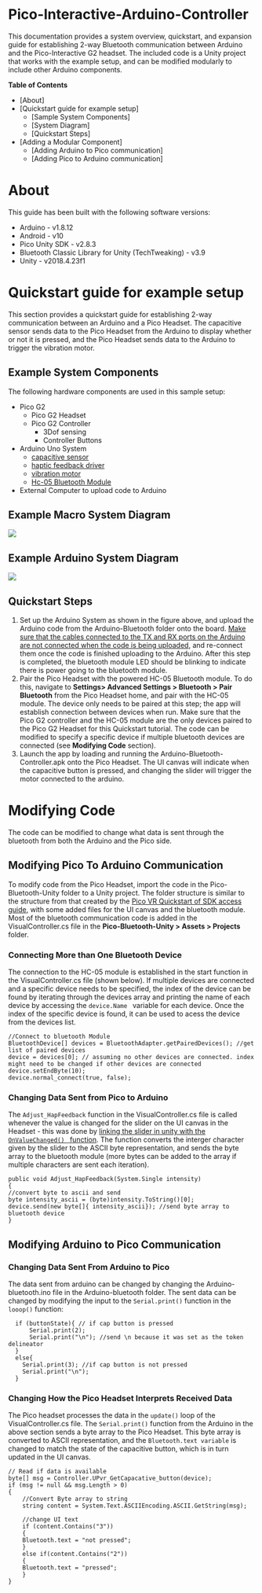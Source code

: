 # Pico-Interactive-Arduino-Controller
This documentation provides a system overview, quickstart, and expansion guide for establishing 2-way Bluetooth communication between Arduino and the Pico-Interactive G2 headset. The included code is a Unity project that works with the example setup, and can be modified modularly to include other Arduino components. 

**Table of Contents**
* [About]
* [Quickstart guide for example setup]
	* [Sample System Components]
	* [System Diagram]
	* [Quickstart Steps]
* [Adding a Modular Component]
  * [Adding Arduino to Pico communication]
  * [Adding Pico to Arduino communication]


# About
This guide has been built with the following software versions:
* Arduino - v1.8.12
* Android - v10
* Pico Unity SDK - v2.8.3
* Bluetooth Classic Library for Unity (TechTweaking) - v3.9
* Unity - v2018.4.23f1

# Quickstart guide for example setup
This section provides a quickstart guide for establishing 2-way communication between an Arduino and a Pico Headset. The capacitive sensor sends data to the Pico Headset from the Arduino to display whether or not it is pressed, and the Pico Headset sends data to the Arduino to trigger the vibration motor.

## Example System Components
The following hardware components are used in this sample setup:
* Pico G2
	* Pico G2 Headset
	* Pico G2 Controller
		* 3Dof sensing
		* Controller Buttons
* Arduino Uno System
	* [capacitive sensor](https://www.amazon.com/HiLetgo-TTP223B-Capacitive-Digital-Raspberry/dp/B00HFQEFWQ/ref=sr_1_3?dchild=1&keywords=hiletgo+touch+switch&qid=1594935626&sr=8-3)
	* [haptic feedback driver](https://www.adafruit.com/product/2305)
	* [vibration motor](https://www.sparkfun.com/products/8449)
	* [Hc-05 Bluetooth Module](https://www.amazon.com/HiLetgo-Wireless-Bluetooth-Transceiver-Arduino/dp/B071YJG8DR)
* External Computer to upload code to Arduino
## Example Macro System Diagram
![](./Pico-Bluetooth-Unity/System-Diagram.svg)
## Example Arduino System Diagram
![](./Pico-Bluetooth-Unity/Arduino-Sysetm-Design.svg)
## Quickstart Steps
1. Set up the Arduino System as shown in the figure above, and upload the Arduino code from the Arduino-Bluetooth folder onto the board. [Make sure that the cables connected to the TX and RX ports on the Arduino are not connected when the code is being uploaded](https://www.quora.com/How-can-I-overcome-upload-error-in-Arduino-Uno), and re-connect them once the code is finished uploading to the Arduino. After this step is completed, the bluetooth module LED should be blinking to indicate there is power going to the bluetooth module. 
1. Pair the Pico Headset with the powered HC-05 Bluetooth module. To do this, navigate to **Settings> Advanced Settings > Bluetooth > Pair Bluetooth** from the Pico Headset home, and pair with the HC-05 module. The device only needs to be paired at this step; the app will establish connection between devices when run. Make sure that the Pico G2 controller and the HC-05 module are the only devices paired to the Pico G2 Headset for this Quickstart tutorial. The code can be modified to specify a specific device if multiple bluetooth devices are connected (see **Modifying Code** section). 
1. Launch the app by loading and running the Arduino-Bluetooth-Controller.apk onto the Pico Headset. The UI canvas will indicate when the capacitive button is pressed, and changing the slider will trigger the motor connected to the arduino. 

# Modifying Code 
The code can be modified to change what data is sent through the bluetooth from both the Arduino and the Pico side. 
## Modifying Pico To Arduino Communication
To modify code from the Pico Headset, import the code in the Pico-Bluetooth-Unity folder to a Unity project. The folder structure is similar to the structure from that created by the [Pico VR Quickstart of SDK access guide](https://sdk.picovr.com/docs/sdk/en/chapter_four.html), with some added files for the UI canvas and the bluetooth module. Most of the bluetooth communication code is added in the VisualController.cs file in the **Pico-Bluetooth-Unity > Assets > Projects** folder.
### Connecting More than One Bluetooth Device
The connection to the HC-05 module is established in the start function in the VisualController.cs file (shown below). If multiple devices are connected and a specific device needs to be specified, the index of the device can be found by iterating through the devices array and printing the name of each device by accessing the ```device.Name ``` variable for each device. Once the index of the specific device is found, it can be used to acess the device from the devices list. 
 
```
//Connect to bluetooth Module
BluetoothDevice[] devices = BluetoothAdapter.getPairedDevices(); //get list of paired devices
device = devices[0]; // assuming no other devices are connected. index might need to be changed if other devices are connected
device.setEndByte(10);
device.normal_connect(true, false);
```

### Changing Data Sent from Pico to Arduino
The ``` Adjust_HapFeedback ``` function in the VisualController.cs file is called whenever the value is changed for the slider on the UI canvas in the Headset - this was done by [linking the slider in unity with the ```OnValueChanged() ``` function](https://www.youtube.com/watch?v=HQ8Tttcksu4&t=4s). The function converts the interger character given by the slider to the ASCII byte representation, and sends the byte array to the bluetooth module (more bytes can be added to the array if multiple characters are sent each iteration). 
```
public void Adjust_HapFeedback(System.Single intensity)
{
//convert byte to ascii and send
byte intensity_ascii = (byte)intensity.ToString()[0];
device.send(new byte[]{ intensity_ascii}); //send byte array to bluetooth device
}
```

## Modifying Arduino to Pico Communication
### Changing Data Sent From Arduino to Pico
The data sent from arduino can be changed by changing the Arduino-bluetooth.ino file in the Arduino-bluetooth folder. The sent data can be changed by modifying the input to the ```Serial.print()``` function in the ```looop()``` function: 
```
  if (buttonState){ // if cap button is pressed
      Serial.print(2);
      Serial.print("\n"); //send \n because it was set as the token delineator
  }
  else{
    Serial.print(3); //if cap button is not pressed
    Serial.print("\n");
  }
```
### Changing How the Pico Headset Interprets Received Data
The Pico headset processes the data in the ```update()``` loop of the VisualController.cs file. The ```Serial.print()``` function from the Arduino in the above section sends a byte array to the Pico Headset. This byte array is converted to ASCII representation, and the ```Bluetooth.text variable``` is changed to match the state of the capacitive button, which is in turn updated in the UI canvas. 
```
// Read if data is available 
byte[] msg = Controller.UPvr_GetCapacative_button(device);
if (msg != null && msg.Length > 0)
{
    //Convert Byte array to string
    string content = System.Text.ASCIIEncoding.ASCII.GetString(msg);

    //change UI text
    if (content.Contains("3"))
    {
	Bluetooth.text = "not pressed";
    }
    else if(content.Contains("2"))
    {
	Bluetooth.text = "pressed";
    }
}
```
